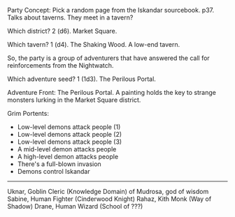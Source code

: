 Party Concept: Pick a random page from the Iskandar sourcebook. p37. Talks about taverns. They meet in a tavern?

Which district? 2 (d6). Market Square.

Which tavern? 1 (d4). The Shaking Wood. A low-end tavern.

So, the party is a group of adventurers that have answered the call for reinforcements from the Nightwatch.

Which adventure seed? 1 (1d3). The Perilous Portal.

Adventure Front: The Perilous Portal.
A painting holds the key to strange monsters lurking in the Market Square district.

Grim Portents:
- Low-level demons attack people (1)
- Low-level demons attack people (2)
- Low-level demons attack people (3)
- A mid-level demon attacks people
- A high-level demon attacks people
- There's a full-blown invasion
- Demons control Iskandar

-----

Uknar, Goblin Cleric (Knowledge Domain) of Mudrosa, god of wisdom
Sabine, Human Fighter (Cinderwood Knight)
Rahaz, Kith Monk (Way of Shadow)
Drane, Human Wizard (School of ???)

